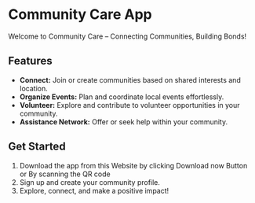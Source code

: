 # Community Care App

Welcome to Community Care – Connecting Communities, Building Bonds!

## Features

- **Connect:** Join or create communities based on shared interests and location.
- **Organize Events:** Plan and coordinate local events effortlessly.
- **Volunteer:** Explore and contribute to volunteer opportunities in your community.
- **Assistance Network:** Offer or seek help within your community.

## Get Started

1. Download the app from this Website by clicking Download now Button or By scanning the QR code 
2. Sign up and create your community profile.
3. Explore, connect, and make a positive impact!

